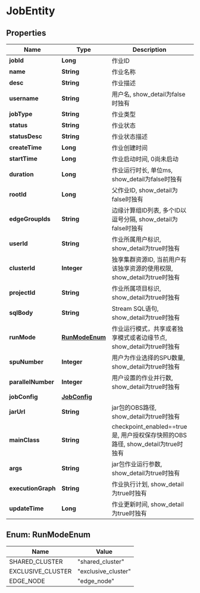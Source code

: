
# JobEntity

## Properties
Name | Type | Description | Notes
------------ | ------------- | ------------- | -------------
**jobId** | **Long** | 作业ID |  [optional]
**name** | **String** | 作业名称 |  [optional]
**desc** | **String** | 作业描述 |  [optional]
**username** | **String** | 用户名, show_detail为false时独有 |  [optional]
**jobType** | **String** | 作业类型 |  [optional]
**status** | **String** | 作业状态 |  [optional]
**statusDesc** | **String** | 作业状态描述 |  [optional]
**createTime** | **Long** | 作业创建时间 |  [optional]
**startTime** | **Long** | 作业启动时间, 0尚未启动 |  [optional]
**duration** | **Long** | 作业运行时长, 单位ms, show_detail为false时独有 |  [optional]
**rootId** | **Long** | 父作业ID, show_detail为false时独有 |  [optional]
**edgeGroupIds** | **String** | 边缘计算组ID列表, 多个ID以逗号分隔, show_detail为false时独有 |  [optional]
**userId** | **String** | 作业所属用户标识, show_detail为true时独有 |  [optional]
**clusterId** | **Integer** | 独享集群资源ID, 当前用户有该独享资源的使用权限, show_detail为true时独有 |  [optional]
**projectId** | **String** | 作业所属项目标识, show_detail为true时独有 |  [optional]
**sqlBody** | **String** | Stream SQL语句, show_detail为true时独有 |  [optional]
**runMode** | [**RunModeEnum**](#RunModeEnum) | 作业运行模式，共享或者独享模式或者边缘节点, show_detail为true时独有 |  [optional]
**spuNumber** | **Integer** | 用户为作业选择的SPU数量, show_detail为true时独有 |  [optional]
**parallelNumber** | **Integer** | 用户设置的作业并行数, show_detail为true时独有 |  [optional]
**jobConfig** | [**JobConfig**](JobConfig.md) |  |  [optional]
**jarUrl** | **String** | jar包的OBS路径, show_detail为true时独有 |  [optional]
**mainClass** | **String** | checkpoint_enabled&#x3D;&#x3D;true是, 用户授权保存快照的OBS路径, show_detail为true时独有 |  [optional]
**args** | **String** | jar包作业运行参数, show_detail为true时独有 |  [optional]
**executionGraph** | **String** | 作业执行计划, show_detail为true时独有 |  [optional]
**updateTime** | **Long** | 作业更新时间, show_detail为true时独有 |  [optional]


<a name="RunModeEnum"></a>
## Enum: RunModeEnum
Name | Value
---- | -----
SHARED_CLUSTER | &quot;shared_cluster&quot;
EXCLUSIVE_CLUSTER | &quot;exclusive_cluster&quot;
EDGE_NODE | &quot;edge_node&quot;



